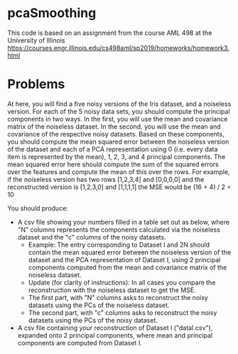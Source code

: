 # pcaSmoothing

This code is based on an assignment from the course AML 498 at the University of Illinois
https://courses.engr.illinois.edu/cs498aml/sp2019/homeworks/homework3.html


# Problems

At here, you will find a five noisy versions of the Iris dataset, and a noiseless version. For each of the 5 noisy data sets, you should compute the principal components in two ways. In the first, you will use the mean and covariance matrix of the noiseless dataset. In the second, you will use the mean and covariance of the respective noisy datasets. Based on these components, you should compute the mean squared error between the noiseless version of the dataset and each of a PCA representation using 0 (i.e. every data item is represented by the mean), 1, 2, 3, and 4 principal components. The mean squared error here should compute the sum of the squared errors over the features and compute the mean of this over the rows. For example, if the noiseless version has two rows [1,2,3,4] and [0,0,0,0] and the reconstructed version is [1,2,3,0] and [1,1,1,1] the MSE would be (16 + 4) / 2 = 10

You should produce:
 * A csv file showing your numbers filled in a table set out as below, where "N" columns represents the components calculated via the noiseless dataset and the "c" columns of the noisy datasets.
   * Example: The entry corresponding to Dataset I and 2N should contain the mean squared error between the noiseless version of the dataset and the PCA representation of Dataset I, using 2 principal components computed from the mean and covariance matrix of the noiseless dataset.
   * Update (for clarity of instructions): In all cases you compare the reconstruction with the noiseless dataset to get the MSE. 
   * The first part, with "N" columns asks to reconstruct the noisy datasets using the PCs of the noiseless dataset. 
   * The second part, with "c" columns asks to reconstruct the noisy datasets using the PCs of the noisy dataset.
 * A csv file containing your reconstruction of Dataset I ("dataI.csv"), expanded onto 2 principal components, where mean and principal components are computed from Dataset I.
